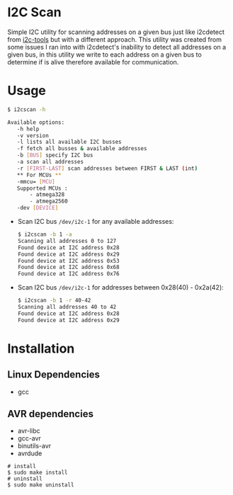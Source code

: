 # I2C Scan
Simple I2C utility for scanning addresses on a given bus just like i2cdetect from [i2c-tools](https://git.kernel.org/pub/scm/utils/i2c-tools/i2c-tools.git/)
but with a different approach. This utility was created from some issues I ran into with i2cdetect's 
inability to detect all addresses on a given bus, in this utility we write to each address on a 
given bus to determine if is alive therefore available for communication.

# Usage
```bash
$ i2cscan -h

Available options:
   -h help
   -v version
   -l lists all available I2C busses
   -f fetch all busses & available addresses
   -b [BUS] specify I2C bus
   -a scan all addresses
   -r [FIRST-LAST] scan addresses between FIRST & LAST (int)
   ** For MCUs **
   -mmcu= [MCU]
   Supported MCUs :
       - atmega328
       - atmega2560
   -dev [DEVICE]
```

* Scan I2C bus `/dev/i2c-1` for any available addresses:
  ```bash
  $ i2cscan -b 1 -a
  Scanning all addresses 0 to 127
  Found device at I2C address 0x28
  Found device at I2C address 0x29
  Found device at I2C address 0x53
  Found device at I2C address 0x68
  Found device at I2C address 0x76
  ```
* Scan I2C bus `/dev/i2c-1` for addresses between 0x28(40) - 0x2a(42):
  ```bash
  $ i2cscan -b 1 -r 40-42
  Scanning all addresses 40 to 42
  Found device at I2C address 0x28
  Found device at I2C address 0x29
  ```

# Installation
## Linux Dependencies
* gcc

## AVR dependencies
* avr-libc
* gcc-avr
* binutils-avr
* avrdude

```
# install
$ sudo make install
# uninstall
$ sudo make uninstall
```
